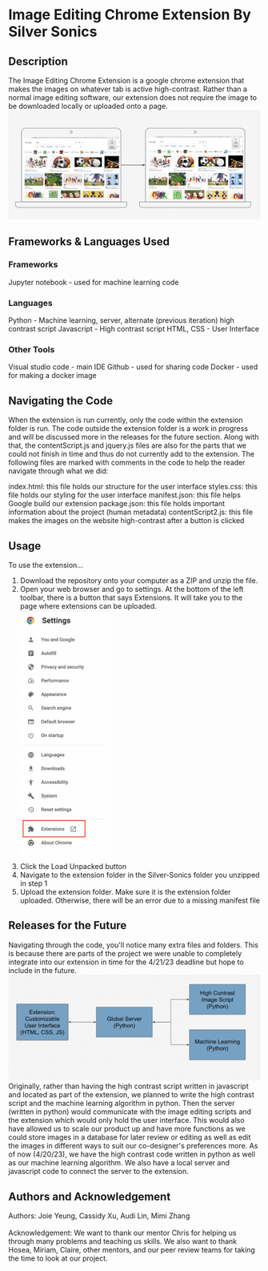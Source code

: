 # Image Editing Chrome Extension By Silver Sonics
## Description
The Image Editing Chrome Extension is a google chrome extension that makes the images on whatever tab is active high-contrast. Rather than a normal image editing software, our extension does not require the image to be downloaded locally or uploaded onto a page.  
![Visual of Our Product in Action](/images/visualDiagram.png)
## Frameworks & Languages Used
### Frameworks
Jupyter notebook - used for machine learning code
### Languages 
Python - Machine learning, server, alternate (previous iteration) high contrast script
Javascript - High contrast script
HTML, CSS - User Interface
### Other Tools
Visual studio code - main IDE
Github - used for sharing code
Docker - used for making a docker image
## Navigating the Code
When the extension is run currently, only the code within the extension folder is run. The code outside the extension folder is a work in progress and will be discussed more in the releases for the future section. Along with that, the contentScript.js and jquery.js files are also for the parts that we could not finish in time and thus do not currently add to the extension. The following files are marked with comments in the code to help the reader navigate through what we did:

index.html: this file holds our structure for the user interface
styles.css: this file holds our styling for the user interface
manifest.json: this file helps Google build our extension
package.json: this file holds important information about the project (human metadata)
contentScript2.js: this file makes the images on the website high-contrast after a button is clicked
## Usage
To use the extension...
1. Download the repository onto your computer as a ZIP and unzip the file.
2. Open your web browser and go to settings. At the bottom of the left toolbar, there is a button that says Extensions. It will take you to the page where extensions can be uploaded. <br><img src="/images/extension_location.png" height=500></img></br>
3. Click the Load Unpacked button
4. Navigate to the extension folder in the Silver-Sonics folder you unzipped in step 1
5. Upload the extension folder. Make sure it is the extension folder uploaded. Otherwise, there will be an error due to a missing manifest file
## Releases for the Future
Navigating through the code, you'll notice many extra files and folders. This is because there are parts of the project we were unable to completely integrate into our extension in time for the 4/21/23 deadline but hope to include in the future. ![Flow Diagram of our Goal](/images/goal_flow.png)
Originally, rather than having the high contrast script written in javascript and located as part of the extension, we planned to write the high contrast script and the machine learning algorithm in python. Then the server (written in python) would communicate with the image editing scripts and the extension which would only hold the user interface. This would also have allowed us to scale our product up and have more functions as we could store images in a database for later review or editing as well as edit the images in different ways to suit our co-designer's preferences more. As of now (4/20/23), we have the high contrast code written in python as well as our machine learning algorithm. We also have a local server and javascript code to connect the server to the extension.
## Authors and Acknowledgement
Authors: Joie Yeung, Cassidy Xu, Audi Lin, Mimi Zhang
<br></br>
Acknowledgement: We want to thank our mentor Chris for helping us through many problems and teaching us skills. We also want to thank Hosea, Miriam, Claire, other mentors, and our peer review teams for taking the time to look at our project. 
